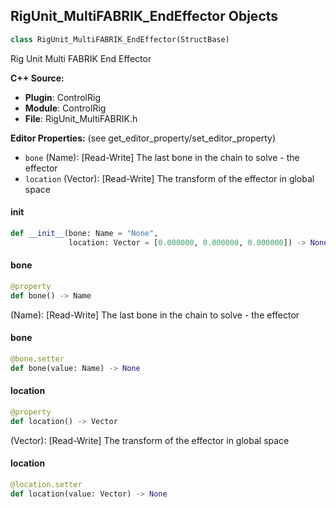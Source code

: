 ## RigUnit_MultiFABRIK_EndEffector Objects

```python
class RigUnit_MultiFABRIK_EndEffector(StructBase)
```

Rig Unit Multi FABRIK End Effector

**C++ Source:**

- **Plugin**: ControlRig
- **Module**: ControlRig
- **File**: RigUnit_MultiFABRIK.h

**Editor Properties:** (see get_editor_property/set_editor_property)

- ``bone`` (Name):  [Read-Write] The last bone in the chain to solve - the effector
- ``location`` (Vector):  [Read-Write] The transform of the effector in global space

<a id="unreal.RigUnit_MultiFABRIK_EndEffector.__init__"></a>

#### __init__

```python
def __init__(bone: Name = "None",
             location: Vector = [0.000000, 0.000000, 0.000000]) -> None
```

<a id="unreal.RigUnit_MultiFABRIK_EndEffector.bone"></a>

#### bone

```python
@property
def bone() -> Name
```

(Name):  [Read-Write] The last bone in the chain to solve - the effector

<a id="unreal.RigUnit_MultiFABRIK_EndEffector.bone"></a>

#### bone

```python
@bone.setter
def bone(value: Name) -> None
```

<a id="unreal.RigUnit_MultiFABRIK_EndEffector.location"></a>

#### location

```python
@property
def location() -> Vector
```

(Vector):  [Read-Write] The transform of the effector in global space

<a id="unreal.RigUnit_MultiFABRIK_EndEffector.location"></a>

#### location

```python
@location.setter
def location(value: Vector) -> None
```

<a id="unreal.RigUnit_MultiFABRIK"></a>